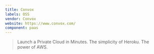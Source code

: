 ```yaml
---
title: Convox
labels: OSS
vendor: Convox
website: https://www.convox.com/
component: paas
---
```

> Launch a Private Cloud in Minutes. The simplicity of Heroku. The power of AWS.
